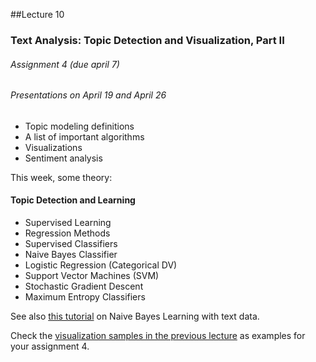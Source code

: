 ##Lecture 10

### Text Analysis: Topic Detection and Visualization, Part II

###### Assignment 4 (due april 7)

###### Presentations on April 19 and April 26

* Topic modeling definitions
* A list of important algorithms
* Visualizations
* Sentiment analysis

This week, some theory:

#### Topic Detection and Learning

* Supervised Learning
* Regression Methods
* Supervised Classifiers
* Naive Bayes Classifier
* Logistic Regression (Categorical DV)
* Support Vector Machines (SVM)
* Stochastic Gradient Descent
* Maximum Entropy Classifiers


See also [this tutorial](https://web.stanford.edu/class/cs124/lec/naivebayes.pdf) on Naive Bayes Learning with text data.

Check the [visualization samples in the previous lecture](https://github.com/hassanpour/QMSS_G4063/blob/master/lectures/lecture09.md) as examples for your assignment 4.
